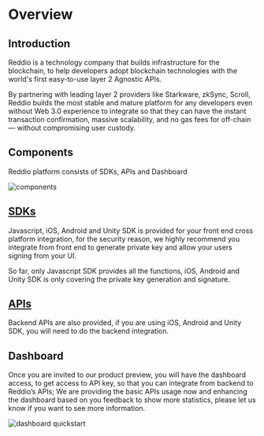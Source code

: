 # Overview

## Introduction

Reddio is a technology company that builds infrastructure for the blockchain, to help developers adopt blockchain technologies with the world's first easy-to-use layer 2 Agnostic APIs. 

By partnering with leading layer 2 providers like Starkware, zkSync, Scroll, Reddio builds the most stable and mature platform for any developers even without Web 3.0 experience to integrate so that they can have the instant transaction confirmation, massive scalability, and no gas fees for off-chain — without compromising user custody. 

## Components

Reddio platform consists of SDKs, APIs and Dashboard

![components](/components.png)

## [SDKs](/guide/jssdk_reference/initiate_sdk)

Javascript, iOS, Android and Unity SDK is provided for your front end cross platform integration, for the security reason, we highly recommend you integrate from front end to generate private key and allow your users signing from your UI.

So far, only Javascript SDK provides all the functions, iOS, Android and Unity SDK is only covering the private key generation and signature.

## [APIs](/guide/restful_api_reference/api_reference)

Backend APIs are also provided, if you are using iOS, Android and Unity SDK, you will need to do the backend integration.

## Dashboard

Once you are invited to our product preview, you will have the dashboard access, to get access to API key, so that you can integrate from backend to Reddio’s APIs; We are providing the basic APIs usage now and enhancing the dashboard based on you feedback to show more statistics, please let us know if you want to see more information.

![dashboard quickstart](/dashboard-quickstart.png)



